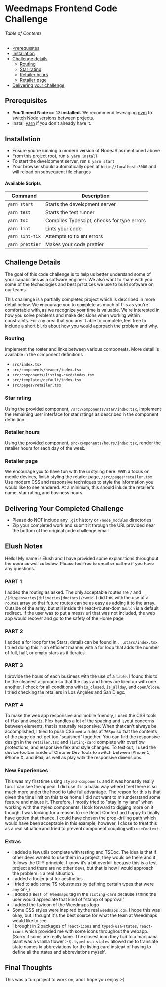 # Weedmaps Frontend Code Challenge

###### Table of Contents

- [Prerequisites](#prerequisites)
- [Installation](#installation)
- [Challenge details](#challenge-details)
  - [Routing](#routing)
  - [Star rating](#star-rating)
  - [Retailer hours](#retailer-hours)
  - [Retailer page](#retailer-page)
- [Delivering your challenge](#delivering-your-completed-challenge)

## Prerequisites

- **You'll need Node `>= 12` installed.** We recommend leveraging
  [nvm](https://github.com/creationix/nvm) to switch Node versions between projects.
- Install [yarn](https://yarnpkg.com/en/docs/install) if you don't already have it.

## Installation

- Ensure you're running a modern version of NodeJS as mentioned above
- From this project root, run `$ yarn install`
- To start the development server, run `$ yarn start`
- Your browser should automatically open at `http://localhost:3000` and will reload on subsequent file changes

#### Available Scripts

| Command         | Description                                |
| --------------- | ------------------------------------------ |
| `yarn start`    | Starts the development server              |
| `yarn test`     | Starts the test runner                     |
| `yarn tsc`      | Compiles Typescipt, checks for type errors |
| `yarn lint`     | Lints your code                            |
| `yarn lint-fix` | Attempts to fix lint errors                |
| `yarn prettier` | Makes your code prettier                   |

## Challenge Details

The goal of this code challenge is to help us better understand some of your capabilities as a software engineer. We also want to share with you some of the technologies and best practices we use to build software on our teams.

This challenge is a partially completed project which is described in more detail below. We encourage you to complete as much of this as you're comfortable with, as we recognize your time is valuable. We're interested in how you solve problems and make decisions when working within constraints. For any area that you aren't able to complete, feel free to include a short blurb about how you would approach the problem and why.

### Routing

Implement the router and links between various components. More detail is available in the component definitions.

- `src/index.tsx`
- `src/components/header/index.tsx`
- `src/components/listing-card/index.tsx`
- `src/templates/default/index.tsx`
- `src/pages/retailer.tsx`

### Star rating

Using the provided component, `/src/components/star/index.tsx`, implement the remaining user interface for star ratings as described in the component definition.

### Retailer hours

Using the provided component, `src/components/hours/index.tsx`, render the retailer hours for each day of the week.

### Retailer page

We encourage you to have fun with the ui styling here. With a focus on mobile devices, finish styling the retailer page, `/src/pages/retailer.tsx`. Use modern CSS and responsive techniques to style the information you would like to see rendered. At a minimum, this should inlude the retailer's name, star rating, and business hours.

## Delivering Your Completed Challenge

- Please do NOT include any `.git` history or `/node_modules` directories
- Zip your completed work and submit it through the URL provided near the bottom of the original code challenge email

## Elush Notes

Hello! My name is Elush and I have provided some explanations throughout the code as well as below. Please feel free to email or call me if you have any questions.

### PART 1

I added the routing as asked. The only acceptable routes are `/` and `/(dispensaries|deliveries|doctors)/:wmid`. I did this with the use of a `routes` array so that future routes can be as easy as adding it to the array. Outside of the array, but still inside the react-router-dom `Switch` is a default redirect. If the user was to put a messy url that was not included, the web app would recover and go to the safety of the Home page.

### PART 2

I added a for loop for the Stars, details can be found in `...stars/index.tsx`. I tried doing this in an efficient manner with a for loop that adds the number of full, half, or empty stars as it iterates.

### PART 3

I provide the hours of each business with the use of a `table`. I found this to be the cleanest approach so that the days and times are lined up with one another. I check for all conditions with `is_closed`, `is_allday`, and `open`/`close`. I tried checking the retailers in Los Angeles and San Diego.

### PART 4

To make the web app responsive and mobile friendly, I used the CSS tools of `flex` and `@media`. Flex handles a lot of the spacing and layout concerns between elements, that is naturally responsive. When that can't always be accomplished, I tried to push CSS `media` rules at `768px` so that the contents of the page do not get too "squished" together. You can find the responsive design in the `retailer.tsx` and `listing-card` complete with overflow protections, and responsive flex and style changes. To test out, I used the device toolbar inside of Chrome Dev Tools to switch between iPhone 5, iPhone X, and iPad, as well as play with the responsive dimensions.

### New Experiences

This was my first time using `styled-components` and it was honestly really fun. I can see the appeal. I did use it in a basic way where I feel there is so much more under the hood to take full advantage. The reason for this is that given the time limit on this take home, I did not want to misunderstand some feature and misuse it. Therefore, I mostly tried to "stay in my lane" when working with the styled components. I look forward to digging more on it though.
I was looking for a reason to use React Context and happy to finally have gotten that chance. I could have chosen the prop-drilling path which would have been acceptable in this example; however, I chose to treat this as a real situation and tried to prevent component coupling with `useContext`.

### Extras

- I added a few utils complete with testing and TSDoc. The idea is that if other devs wanted to use them in a project, they would be there and it follows the DRY principle. I know it's a bit overkill because this is a test project and there are no other devs, but that is how I would approach the problem in a real situation.
- I added a footer just for aesthetics.
- I tried to add some TS robustness by defining certain types that were `any` or `{}`
- I added a `Best of Weedmaps` tag in the `listing-card` because I think the user would appreciate that kind of "stamp of approval"
- I added the favicon of the Weedmaps logo
- Some CSS styles were inspired by the real `weedmaps.com`. I hope this was okay, but I thought it's the best source for what the team at Weedmaps would like to see.
- I brought in 2 packages of `react-icons` and `typed-usa-states`. `react-icons` which provided me with some icons throughout the webapp. (Sorry if some are really lame. The closest icon they had to a marijuana plant was a vanilla flower :-)). `typed-usa-states` allowed me to translate state names to abbreviations for the listing card instead of having to define all the states and abbreviations myself.

## Final Thoughts

This was a fun project to work on, and I hope you enjoy :-)
